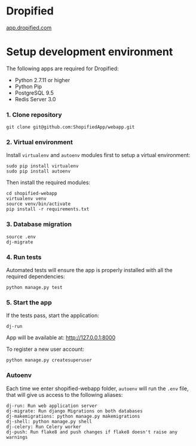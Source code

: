 Dropified
===================

[app.dropified.com](https://app.dropified.com)

# Setup development environment

The following apps are required for Dropified:
- Python 2.7.11 or higher
- Python Pip
- PostgreSQL 9.5
- Redis Server 3.0

### 1. Clone repository
```
git clone git@github.com:ShopifiedApp/webapp.git
```

### 2. Virtual environment
Install `virtualenv` and `autoenv` modules first to setup a virtual environment:
```
sudo pip install virtualenv
sudo pip install autoenv
```

Then install the required modules:
```
cd shopified-webapp
virtualenv venv
source venv/bin/activate
pip install -r requirements.txt
```

### 3. Database migration
```
source .env
dj-migrate
```

### 4. Run tests
Automated tests will ensure the app is properly installed with all the required dependencies:
```
python manage.py test
```

### 5. Start the app
If the tests pass, start the application:

```
dj-run
```

App will be available at:
http://127.0.0.1:8000

To register a new user account:
```
python manage.py createsuperuser
```

### Autoenv
Each time we enter shopified-webapp folder, `autoenv` will run the `.env` file, that will give us access to the following aliases:
```
dj-run: Run web application server
dj-migrate: Run django Migrations on both databases
dj-makemigrations: python manage.py makemigrations
dj-shell: python manage.py shell
dj-celery: Run Celery worker
dj-push: Run flake8 and push changes if flake8 doesn't raise any warnings
```


